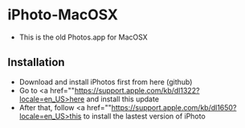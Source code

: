 # iPhoto-MacOSX

* This is the old Photos.app for MacOSX

## Installation

* Download and install iPhotos first from here (github)
* Go to <a href=""https://support.apple.com/kb/dl1322?locale=en_US>here</a> and install this update
* After that, follow <a href=""https://support.apple.com/kb/dl1650?locale=en_US>this</a> to install the lastest version of iPhoto
